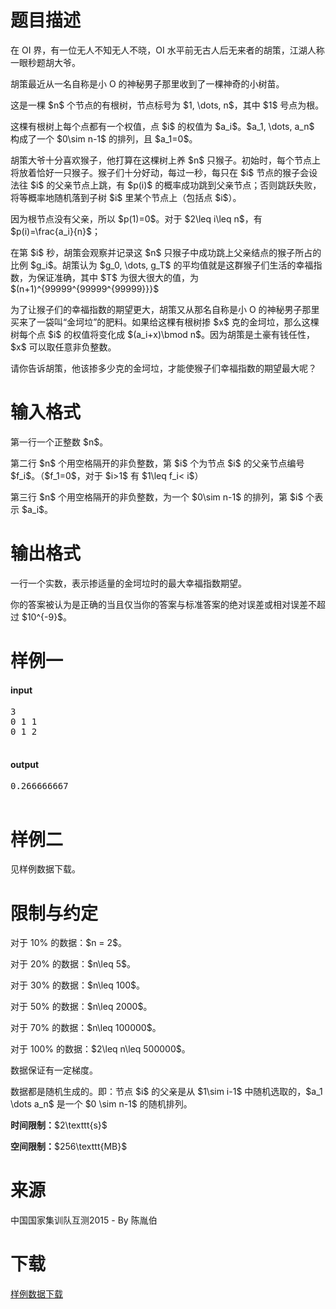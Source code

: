 # 题目描述

<p>在 OI 界，有一位无人不知无人不晓，OI 水平前无古人后无来者的胡策，江湖人称一眼秒题胡大爷。</p>
<p>胡策最近从一名自称是小 O 的神秘男子那里收到了一棵神奇的小树苗。</p>
<p>这是一棵 $n$ 个节点的有根树，节点标号为 $1, \dots, n$，其中 $1$ 号点为根。</p>
<p>这棵有根树上每个点都有一个权值，点 $i$ 的权值为 $a_i$。$a_1, \dots, a_n$ 构成了一个 $0\sim n-1$ 的排列，且 $a_1=0$。</p>
<p>胡策大爷十分喜欢猴子，他打算在这棵树上养 $n$ 只猴子。初始时，每个节点上将放着恰好一只猴子。猴子们十分好动，每过一秒，每只在 $i$ 节点的猴子会设法往 $i$ 的父亲节点上跳，有 $p(i)$ 的概率成功跳到父亲节点；否则跳跃失败，将等概率地随机落到子树 $i$ 里某个节点上（包括点 $i$）。</p>
<p>因为根节点没有父亲，所以 $p(1)=0$。对于 $2\leq i\leq n$，有 $p(i)=\frac{a_i}{n}$；</p>
<p>在第 $i$ 秒，胡策会观察并记录这 $n$ 只猴子中成功跳上父亲结点的猴子所占的比例 $g_i$。胡策认为 $g_0, \dots, g_T$ 的平均值就是这群猴子们生活的幸福指数，为保证准确，其中 $T$ 为很大很大的值，为 $(n+1)^{99999^{99999^{99999}}}$</p>
<p>为了让猴子们的幸福指数的期望更大，胡策又从那名自称是小 O 的神秘男子那里买来了一袋叫“金坷垃”的肥料。如果给这棵有根树掺 $x$ 克的金坷垃，那么这棵树每个点 $i$ 的权值将变化成 $(a_i+x)\bmod n$。因为胡策是土豪有钱任性，$x$ 可以取任意非负整数。</p>
<p>请你告诉胡策，他该掺多少克的金坷垃，才能使猴子们幸福指数的期望最大呢？</p>

# 输入格式


<p>第一行一个正整数 $n$。</p>
<p>第二行 $n$ 个用空格隔开的非负整数，第 $i$ 个为节点 $i$ 的父亲节点编号 $f_i$。（$f_1=0$，对于 $i&gt;1$ 有 $1\leq f_i&lt; i$）</p>
<p>第三行 $n$ 个用空格隔开的非负整数，为一个 $0\sim n-1$ 的排列，第 $i$ 个表示 $a_i$。</p>

# 输出格式


<p>一行一个实数，表示掺适量的金坷垃时的最大幸福指数期望。</p>
<p>你的答案被认为是正确的当且仅当你的答案与标准答案的绝对误差或相对误差不超过 $10^{-9}$。</p>

# 样例一


<h4>input</h4>
<pre>3
0 1 1
0 1 2

</pre>

<h4>output</h4>
<pre>0.266666667

</pre>


# 样例二


<p>见样例数据下载。</p>

# 限制与约定


<p>对于 10% 的数据：$n = 2$。</p>
<p>对于 20% 的数据：$n\leq 5$。</p>
<p>对于 30% 的数据：$n\leq 100$。</p>
<p>对于 50% 的数据：$n\leq 2000$。</p>
<p>对于 70% 的数据：$n\leq 100000$。</p>
<p>对于 100% 的数据：$2\leq n\leq 500000$。</p>
<p>数据保证有一定梯度。</p>
<p>数据都是随机生成的。即：节点 $i$ 的父亲是从 $1\sim i-1$ 中随机选取的，$a_1 \dots a_n$ 是一个 $0 \sim n-1$ 的随机排列。</p>
<p><strong>时间限制：</strong>$2\texttt{s}$</p>
<p><strong>空间限制：</strong>$256\texttt{MB}$</p>

# 来源


<p>中国国家集训队互测2015 - By 陈胤伯</p>

# 下载


<p><a href="/download.php?type=problem&amp;id=96">样例数据下载</a></p>
